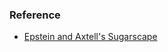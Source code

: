 ### Reference
 * [Epstein and Axtell's Sugarscape](http://jasss.soc.surrey.ac.uk/12/1/6/appendixB/EpsteinAxtell1996.html)